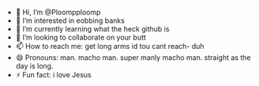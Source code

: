 - 👋 Hi, I’m @Ploompploomp
- 👀 I’m interested in eobbing banks
- 🌱 I’m currently learning what the heck github is
- 💞️ I’m looking to collaborate on your butt
- 📫 How to reach me: get long arms id tou cant reach- duh
- 😄 Pronouns: man. macho man. super manly macho man. straight as the day is long. 
- ⚡ Fun fact: i love Jesus

<!---
Ploompploomp/Ploompploomp is a ✨ special ✨ repository because its `README.md` (this file) appears on your GitHub profile.
You can click the Preview link to take a look at your changes.
--->
